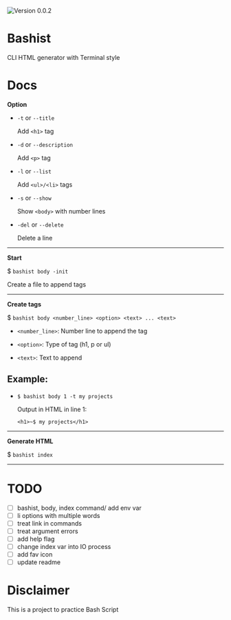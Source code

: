 <p>
  <img alt="Version 0.0.2" src="https://img.shields.io/badge/version-0.0.2-148ecb">
</p>

# Bashist

CLI HTML generator with Terminal style

# Docs

**Option**

- `-t` or `--title`

  Add `<h1>` tag

- `-d` or `--description`

  Add `<p>` tag

- `-l` or `--list`

  Add `<ul>/<li>` tags

- `-s` or `--show`

  Show `<body>` with number lines

- `-del` or `--delete`

  Delete a line

---

**Start**

$ `bashist body -init`

Create a file to append tags

---

**Create tags**

$ `bashist body <number_line> <option> <text> ... <text>`

- `<number_line>`: Number line to append the tag

- `<option>`: Type of tag (h1, p or ul)

- `<text>`: Text to append

## Example:

- `$ bashist body 1 -t my projects`

  Output in HTML in line 1:

  `<h1>~$ my projects</h1>`

---

**Generate HTML**

$ `bashist index`

---

# TODO

* [ ] bashist, body, index command/ add env var
* [ ] li options with multiple words
* [ ] treat link in commands
* [ ] treat argument errors
* [ ] add help flag
* [ ] change index var into IO process
* [ ] add fav icon
* [ ] update readme

# Disclaimer

This is a project to practice Bash Script